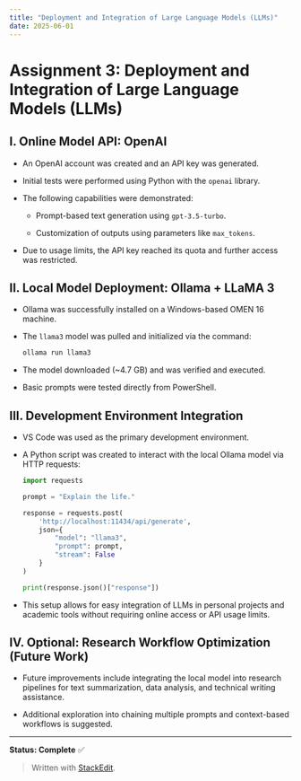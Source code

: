 ```yaml
---
title: "Deployment and Integration of Large Language Models (LLMs)"
date: 2025-06-01
---
```

# Assignment 3: Deployment and Integration of Large Language Models (LLMs)

## I. Online Model API: OpenAI

-   An OpenAI account was created and an API key was generated.
    
-   Initial tests were performed using Python with the `openai` library.
    
-   The following capabilities were demonstrated:
    
    -   Prompt-based text generation using `gpt-3.5-turbo`.
        
    -   Customization of outputs using parameters like `max_tokens`.
        
-   Due to usage limits, the API key reached its quota and further access was restricted.
    

## II. Local Model Deployment: Ollama + LLaMA 3

-   Ollama was successfully installed on a Windows-based OMEN 16 machine.
    
-   The `llama3` model was pulled and initialized via the command:
    
    ```bash
    ollama run llama3
    
    ```
    
-   The model downloaded (~4.7 GB) and was verified and executed.
    
-   Basic prompts were tested directly from PowerShell.
    

## III. Development Environment Integration

-   VS Code was used as the primary development environment.
    
-   A Python script was created to interact with the local Ollama model via HTTP requests:
    
    ```python
    import requests
    
    prompt = "Explain the life."
    
    response = requests.post(
        'http://localhost:11434/api/generate',
        json={
            "model": "llama3",
            "prompt": prompt,
            "stream": False
        }
    )
    
    print(response.json()["response"])
    
    ```
    
-   This setup allows for easy integration of LLMs in personal projects and academic tools without requiring online access or API usage limits.
    

## IV. Optional: Research Workflow Optimization (Future Work)

-   Future improvements include integrating the local model into research pipelines for text summarization, data analysis, and technical writing assistance.
    
-   Additional exploration into chaining multiple prompts and context-based workflows is suggested.
    

----------

**Status: Complete** ✅

> Written with [StackEdit](https://stackedit.io/).
